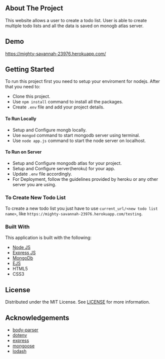 <!-- ABOUT THE PROJECT -->
## About The Project
This website allows a user to create a todo list. User is able to create multiple todo lists and all the data is saved on monogb atlas server.

## Demo
https://mighty-savannah-23976.herokuapp.com/

<!-- GETTING STARTED -->
## Getting Started
To run this project first you need to setup your enviroment for nodejs. After that you need to:
* Clone this project.
* Use `npm install` command to install all the packages.
* Create `.env` file and add your project details.

#### To Run Locally
* Setup and Configure mongb locally.
* Use `mongod` command to start mongodb server using terminal.
* Use `node app.js` command to start the node server on localhost.

#### To Run on Server
* Setup and Configure mongodb atlas for your project.
* Setup and Configure server(heroku) for your app.
* Update `.env` file accordingly.
* For Deployment, follow the guidelines provided by heroku or any other server you are using.

### To Create New Todo List
To create a new todo list you just have to use `current_url/<new todo list name>`, like `https://mighty-savannah-23976.herokuapp.com/testing`.

### Built With
This application is built with the following:
* [Node JS](https://nodejs.org/en/)
* [Express JS](https://expressjs.com/)
* [MongoDb](https://www.mongodb.com/)
* [EJS](https://ejs.co/)
* HTML5
* CSS3



<!-- LICENSE -->
## License

Distributed under the MIT License. See [LICENSE](https://github.com/UmarNawaz33/todo-list/blob/main/LICENSE) for more information.

<!-- ACKNOWLEDGEMENTS -->
## Acknowledgements
* [body-parser](https://www.npmjs.com/package/body-parser)
* [dotenv](https://www.npmjs.com/package/dotenv)
* [express](https://www.npmjs.com/package/express)
* [mongoose](https://www.npmjs.com/package/mongoose)
* [lodash](https://www.npmjs.com/package/lodash)

